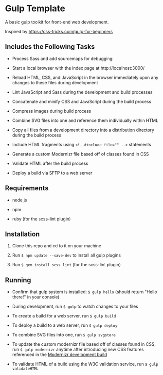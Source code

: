 # Gulp Template

A basic gulp toolkit for front-end web development.

Inspired by https://css-tricks.com/gulp-for-beginners

## Includes the Following Tasks

* Process Sass and add sourcemaps for debugging

* Start a local browser with the index page at http://localhost:3000/

* Reload HTML, CSS, and JavaScript in the browser immediately upon any changes to these files during development

* Lint JavaScript and Sass during the development and build processes

* Concatenate and minify CSS and JavaScript during the build process

* Compress images during build process

* Combine SVG files into one and reference them individually within HTML

* Copy all files from a development directory into a distribution directory during the build process

* Include HTML fragments using `<!--#include file="" -->` statements

* Generate a custom Modernizr file based off of classes found in CSS

* Validate HTML after the build process

* Deploy a build via SFTP to a web server

## Requirements

* node.js

* npm

* ruby (for the scss-lint plugin)

## Installation

1. Clone this repo and cd to it on your machine

2. Run `$ npm update --save-dev` to install all gulp plugins

3. Run `$ gem install scss_lint` (for the scss-lint plugin)

## Running

* Confirm that gulp system is installed: `$ gulp hello` (should return "Hello there!" in your console)

* During development, run `$ gulp` to watch changes to your files

* To create a build for a web server, run `$ gulp build`

* To deploy a build to a web server, run `$ gulp deploy`

* To combine SVG files into one, run `$ gulp svgstore`

* To update the custom modernizr file based off of classes found in CSS, run `$ gulp modernizr` anytime after introducing new CSS features referenced in the [Modernizr development build](https://modernizr.com)

* To validate HTML of a build using the W3C validation service, run `$ gulp validateHTML`
